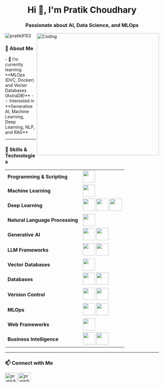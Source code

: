 <h1 align="center">Hi 👋, I'm Pratik Choudhary</h1>
<h3 align="center">Passionate about AI, Data Science, and MLOps</h3>

<img align="right" alt="Coding" width="400" src="https://camo.githubusercontent.com/8a9c7f854df987a0b488caf7b4ca6fb56e368e1a0b85602574da94c19d1c2d2e/68747470733a2f2f70687973696373677572756b756c2e66696c65732e776f726470726573732e636f6d2f323031392f30322f6368617261637465722d312e676966">

<p align="left"> 
  <img src="https://komarev.com/ghpvc/?username=pratik9153&label=Profile%20views&color=0e75b6&style=flat" alt="pratik9153" /> 
</p>

<h3>🔹 About Me</h3>
- 🌱 I’m currently learning **MLOps (DVC, Docker) and Vector Databases (AstraDB)**  
- 💡 Interested in **Generative AI, Machine Learning, Deep Learning, NLP, and RAG**  

---

<h3>🚀 Skills & Technologies</h3>

<table>
  <tr>
    <td><b>Programming & Scripting</b></td>
    <td>
      <img src="https://cdn.jsdelivr.net/gh/devicons/devicon/icons/python/python-original.svg" width="40" height="40"/>
    </td>
  </tr>
  <tr>
    <td><b>Machine Learning</b></td>
    <td>
      <img src="https://upload.wikimedia.org/wikipedia/commons/0/05/Scikit_learn_logo_small.svg" width="40" height="40"/>
    </td>
  </tr>
  <tr>
    <td><b>Deep Learning</b></td>
    <td>
      <img src="https://www.tensorflow.org/images/tf_logo_social.png" width="40" height="40"/>
      <img src="https://upload.wikimedia.org/wikipedia/commons/a/ae/Keras_logo.svg" width="40" height="40"/>
      <img src="https://upload.wikimedia.org/wikipedia/commons/1/10/PyTorch_logo_icon.svg" width="40" height="40"/>
    </td>
  </tr>
  <tr>
    <td><b>Natural Language Processing</b></td>
    <td>
      <img src="https://upload.wikimedia.org/wikipedia/commons/c/c4/Hugging_Face_logo.svg" width="40" height="40"/>
    </td>
  </tr>
  <tr>
    <td><b>Generative AI</b></td>
    <td>
      <img src="https://upload.wikimedia.org/wikipedia/commons/e/ed/Google_Bard_logo.svg" width="40" height="40"/>
      <img src="https://upload.wikimedia.org/wikipedia/commons/3/3a/OpenAI_Logo.svg" width="40" height="40"/>
    </td>
  </tr>
  <tr>
    <td><b>LLM Frameworks</b></td>
    <td>
      <img src="https://avatars.githubusercontent.com/u/104004789?s=280&v=4" width="40" height="40"/> <!-- LangChain -->
      <img src="https://avatars.githubusercontent.com/u/139851156?s=280&v=4" width="40" height="40"/> <!-- LlamaIndex -->
    </td>
  </tr>
  <tr>
    <td><b>Vector Databases</b></td>
    <td>
      <img src="https://www.vectorsearch.io/_next/image?url=%2Flogos%2FAstraDB.png&w=1080&q=75" width="40" height="40"/>
    </td>
  </tr>
  <tr>
    <td><b>Databases</b></td>
    <td>
      <img src="https://www.mysql.com/common/logos/logo-mysql-170x115.png" width="40" height="40"/>
      <img src="https://www.mongodb.com/assets/images/global/favicon.ico" width="40" height="40"/>
    </td>
  </tr>
  <tr>
    <td><b>Version Control</b></td>
    <td>
      <img src="https://git-scm.com/images/logos/downloads/Git-Icon-1788C.png" width="40" height="40"/>
      <img src="https://github.githubassets.com/images/modules/logos_page/GitHub-Mark.png" width="40" height="40"/>
    </td>
  </tr>
  <tr>
    <td><b>MLOps</b></td>
    <td>
      <img src="https://upload.wikimedia.org/wikipedia/commons/e/e9/DVC-logo.svg" width="40" height="40"/>
      <img src="https://www.docker.com/wp-content/uploads/2023/04/Moby-logo.png" width="40" height="40"/>
    </td>
  </tr>
  <tr>
    <td><b>Web Frameworks</b></td>
    <td>
      <img src="https://flask.palletsprojects.com/en/2.0.x/_images/flask-logo.png" width="40" height="40"/>
    </td>
  </tr>
  <tr>
    <td><b>Business Intelligence</b></td>
    <td>
      <img src="https://upload.wikimedia.org/wikipedia/commons/c/cf/New_Power_BI_Logo.svg" width="40" height="40"/>
      <img src="https://upload.wikimedia.org/wikipedia/commons/f/f5/Microsoft_Office_Excel_%282013%E2%80%932019%29.svg" width="40" height="40"/>
    </td>
  </tr>
</table>

---

<h3>📫 Connect with Me</h3>
<p align="left">
<a href="https://linkedin.com/in/pratik9153" target="blank">
  <img align="center" src="https://cdn.jsdelivr.net/npm/simple-icons@3.0.1/icons/linkedin.svg" alt="pratik9153" height="30" width="40" />
</a>
<a href="https://github.com/pratik9153" target="blank">
  <img align="center" src="https://cdn.jsdelivr.net/npm/simple-icons@3.0.1/icons/github.svg" alt="pratik9153" height="30" width="40" />
</a>
</p>

